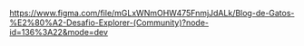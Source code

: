 https://www.figma.com/file/mGLxWNmOHW475FnmjJdALk/Blog-de-Gatos-%E2%80%A2-Desafio-Explorer-(Community)?node-id=136%3A22&mode=dev
